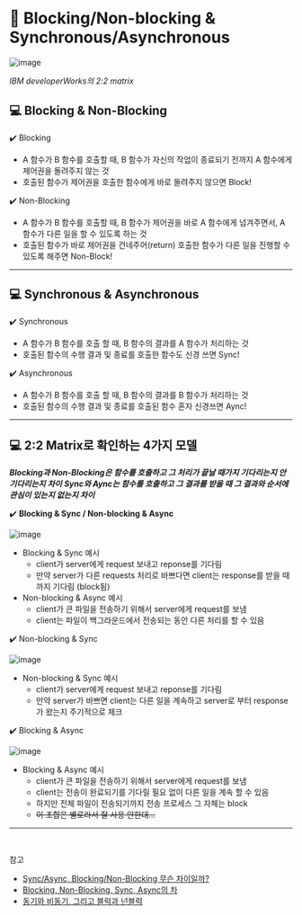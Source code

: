 # :pushpin: Blocking/Non-blocking & Synchronous/Asynchronous

![image](https://user-images.githubusercontent.com/69101568/223138141-e8e59d62-3b3e-4d94-b348-65c4b6daf54b.png)

_IBM developerWorks의 2:2 matrix_

## :computer: Blocking & Non-Blocking

:heavy_check_mark: Blocking

- A 함수가 B 함수를 호출할 때, B 함수가 자신의 작업이 종료되기 전까지 A 함수에게 제어권을 돌려주지 않는 것
- 호출된 함수가 제어권을 호출한 함수에게 바로 돌려주지 않으면 Block!

:heavy_check_mark: Non-Blocking

- A 함수가 B 함수를 호출할 때, B 함수가 제어권을 바로 A 함수에게 넘겨주면서, A 함수가 다른 일을 할 수 있도록 하는 것
- 호출된 함수가 바로 제어권을 건네주어(return) 호출한 함수가 다른 일을 진행할 수 있도록 해주면 Non-Block!

---

## :computer: Synchronous & Asynchronous

:heavy_check_mark: Synchronous

- A 함수가 B 함수를 호출 할 때, B 함수의 결과를 A 함수가 처리하는 것
- 호출된 함수의 수행 결과 및 종료를 호출한 함수도 신경 쓰면 Sync!

:heavy_check_mark: Asynchronous

- A 함수가 B 함수를 호출 할 때, B 함수의 결과를 B 함수가 처리하는 것
- 호출된 함수의 수행 결과 및 종료를 호출된 함수 혼자 신경쓰면 Aync!

---

## :computer: 2:2 Matrix로 확인하는 4가지 모델

_**Blocking과 Non-Blocking은 함수를 호출하고 그 처리가 끝날 때가지 기다리는지 안기다리는지 차이**_
_**Sync와 Aync는 함수를 호출하고 그 결과를 받을 때 그 결과와 순서에 관심이 있는지 없는지 차이**_

:heavy_check_mark: **Blocking & Sync / Non-blocking & Async**

![image](https://user-images.githubusercontent.com/69101568/223143357-81d22cf2-7c69-4f65-832e-8d86b3daedb0.png)

- Blocking & Sync 예시
  - client가 server에게 request 보내고 reponse를 기다림
  - 만약 server가 다른 requests 처리로 바쁘다면 client는 response를 받을 때까지 기다림 (block됨)
- Non-blocking & Async 예시
  - client가 큰 파일을 전송하기 위해서 server에게 request를 보냄
  - client는 파일이 백그라운드에서 전송되는 동안 다른 처리를 할 수 있음

:heavy_check_mark: Non-blocking & Sync

![image](https://user-images.githubusercontent.com/69101568/223145286-646457f4-9055-465c-9a21-22839e064b65.png)

- Non-blocking & Sync 예시
  - client가 server에게 request 보내고 reponse를 기다림
  - 만약 server가 바쁘면 client는 다른 일을 계속하고 server로 부터 response가 왔는지 주기적으로 체크

:heavy_check_mark: Blocking & Async

![image](https://user-images.githubusercontent.com/69101568/223145769-61018cb1-1b5d-431c-b42b-39c87a1b7e2d.png)

- Blocking & Async 예시
  - client가 큰 파일을 전송하기 위해서 server에게 request를 보냄
  - client는 전송이 완료되기를 기다릴 필요 없이 다른 일을 계속 할 수 있음
  - 하지만 전체 파일이 전송되기까지 전송 프로세스 그 자체는 block
  - ~~이 조합은 별로라서 잘 사용 안한대...~~

---

<br>

참고

- [Sync/Async, Blocking/Non-Blocking 무슨 차이일까?](https://velog.io/@maketheworldwise/SyncAsync-BlockingNon-Blocking-%EB%AC%B4%EC%8A%A8-%EC%B0%A8%EC%9D%B4%EC%9D%BC%EA%B9%8C)
- [Blocking, Non-Blocking, Sync, Async의 차](https://jh-7.tistory.com/25)
- [동기와 비동기, 그리고 블럭과 넌블럭](https://musma.github.io/2019/04/17/blocking-and-synchronous.html)
